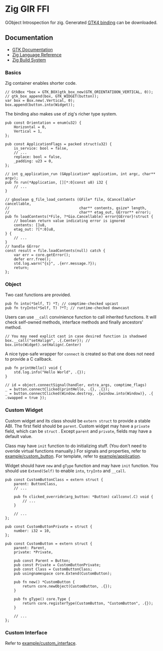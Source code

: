 # Zig GIR FFI

GObject Introspection for zig. Generated [GTK4 binding](https://github.com/DerryAlex/zig-gir-ffi/releases) can be downloaded.

## Documentation

- [GTK Documentation](https://docs.gtk.org/)
- [Zig Language Reference](https://ziglang.org/documentation/master/)
- [Zig Build System](https://ziglang.org/learn/build-system/)

### Basics

Zig container enables shorter code.

```zig
// GtkBox *box = GTK_BOX(gtk_box_new(GTK_ORIENTATIOON_VERTICAL, 0));
// gtk_box_append(box, GTK_WIDGET(button));
var box = Box.new(.Vertical, 0);
box.append(button.into(Widget));
```

The binding also makes use of zig's richer type system.

```zig
pub const Orientation = enum(u32) {
    Horizontal = 0,
    Vertical = 1,
};

pub const ApplicationFlags = packed struct(u32) {
    is_service: bool = false,
    // ...
    replace: bool = false,
    _padding: u23 = 0,
};

// int g_application_run (GApplication* application, int argc, char** argv);
pub fn run(*Application, [][*:0]const u8) i32 {
    // ...
}

// gboolean g_file_load_contents (GFile* file, GCancellable* cancellable,
//                                char** contents, gsize* length,
//                                char** etag_out, GError** error);
pub fn loadContents(*File, ?*Gio.Cancellable) error{GError}!struct {
    // boolean return value indicating error is ignored
    contents: []u8,
    etag_out: ?[*:0]u8,
} {
    // ...
}
// handle GError
const result = file.loadContents(null) catch {
    var err = core.getError();
    defer err.free();
    std.log.warn("{s}", .{err.message.?});
    return;
};
```

### Object

Two cast functions are provided.

```zig
pub fn into(*Self, T) *T; // comptime-checked upcast
pub fn tryInto(*Self, T) ?*T; // runtime-checked downcast
```

Users can use `__call` convinience function to call inherited functions. It will check self-owned methods, interface methods and finally ancestors' method.

```zig
// You may need explict cast in case desired function is shadowed
box.__call("setHalign", .{.Center}); // box.into(Widget).setHalign(.Center)
```

A nice type-safe wrapper for `connect` is created so that one does not need to provide a C callback.

```zig
pub fn printHello() void {
    std.log.info("Hello World", .{});
}

// id = object.connectSignal(handler, extra_args, comptime_flags)
_ = button.connectClicked(printHello, .{}, .{});
_ = button.connectClicked(Window.destroy, .{window.into(Window)}, .{ .swapped = true });
```

### Custom Widget

Custom widget and its class should be `extern struct` to provide a stable ABI. The first field should be `parent`. Custom widget may have a `private` field, which can be `struct` . Except `parent` and `private`, fields may have a default value.

Class may have `init` function to do initializing stuff. (You don't need to overide virtual functions manually.) For signals and properties, refer to [example/custom_button](./example/custom_button/custom_button.zig). For template, refer to [example/application](./example/application/example_app_prefs.zig).

Widget should have `new` and `gType` function and may have `init` function. You should use `Extend(Self)` to enable `into`, `tryInto` and `__call`.

```zig
pub const CustomButtonClass = extern struct {
    parent: ButtonClass,
    // ...

    pub fn clicked_override(arg_button: *Button) callconv(.C) void {
        // ...
    }

    // ...
};

pub const CustomButtonPrivate = struct {
    number: i32 = 10,
};

pub const CustomButton = extern struct {
    parent: Parent,
    private: *Private,

    pub const Parent = Button;
    pub const Private = CustomButtonPrivate;
    pub const Class = CustomButtonClass;
    pub usingnamespace core.Extend(CustomButton);

    pub fn new() *CustomButton {
        return core.newObject(CustomButton, .{});
    }

    pub fn gType() core.Type {
        return core.registerType(CustomButton, "CustomButton", .{});
    }

    // ...
};
```

### Custom Interface

Refer to [example/custom_interface](./example/custom_interface).
